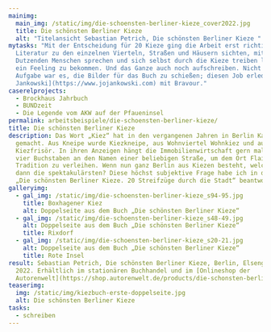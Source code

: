 ```yaml
---
mainimg:
  main_img: /static/img/die-schoensten-berliner-kieze_cover2022.jpg
  title: Die schönsten Berliner Kieze
  alt: "Titelansicht Sebastian Petrich, Die schönsten Berliner Kieze "
mytasks: "Mit der Entscheidung für 20 Kieze ging die Arbeit erst richtig los:
  Literatur zu den einzelnen Vierteln, Straßen und Häusern sichten, mit
  Dutzenden Menschen sprechen und sich selbst durch die Kieze treiben lassen, um
  ein Feeling zu bekommen. Und das Ganze auch noch aufschreiben. Nicht meine
  Aufgabe war es, die Bilder für das Buch zu schießen; diesen Job erledigte [Jo
  Jankowski](https://www.jojankowski.com) mit Bravour."
caserelprojects:
  - Brockhaus Jahrbuch
  - BUNDzeit
  - Die Legende vom AKW auf der Pfaueninsel
permalink: arbeitsbeispiele/die-schoensten-berliner-kieze/
title: Die schönsten Berliner Kieze
description: Das Wort „Kiez“ hat in den vergangenen Jahren in Berlin Karriere
  gemacht. Aus Kneipe wurde Kiezkneipe, aus Wohnviertel Wohnkiez und aus Frisör
  Kiezfrisör. In ihren Anzeigen hängt die Immobilienwirtschaft gern mal diese
  vier Buchstaben an den Namen einer beliebigen Straße, um dem Ort Flair und
  Tradition zu verleihen. Wenn nun ganz Berlin aus Kiezen besteht, welche sind
  dann die spektakulärsten? Diese höchst subjektive Frage habe ich in dem Buch
  „Die schönsten Berliner Kieze. 20 Streifzüge durch die Stadt“ beantwortet.
galleryimg:
  - gal_img: /static/img/die-schoensten-berliner-kieze_s94-95.jpg
    title: Boxhagener Kiez
    alt: Doppelseite aus dem Buch „Die schönsten Berliner Kieze“
  - gal_img: /static/img/die-schoensten-berliner-kieze_s48-49.jpg
    alt: Doppelseite aus dem Buch „Die schönsten Berliner Kieze“
    title: Rixdorf
  - gal_img: /static/img/die-schoensten-berliner-kieze_s20-21.jpg
    alt: Doppelseite aus dem Buch „Die schönsten Berliner Kieze“
    title: Rote Insel
result: Sebastian Petrich, Die schönsten Berliner Kieze, Berlin, Elsengold,
  2022. Erhältlich im stationären Buchhandel und im [Onlineshop der
  Autorenwelt](https://shop.autorenwelt.de/products/die-schonsten-berliner-kieze-20-streifzuge-durch-die-stadt-von-sebastian-petrich-jo-jankowski?variant=32936606597213).
teaserimg:
  img: /static/img/kiezbuch-erste-doppelseite.jpg
  alt: Die schönsten Berliner Kieze
tasks:
  - schreiben
---
```

